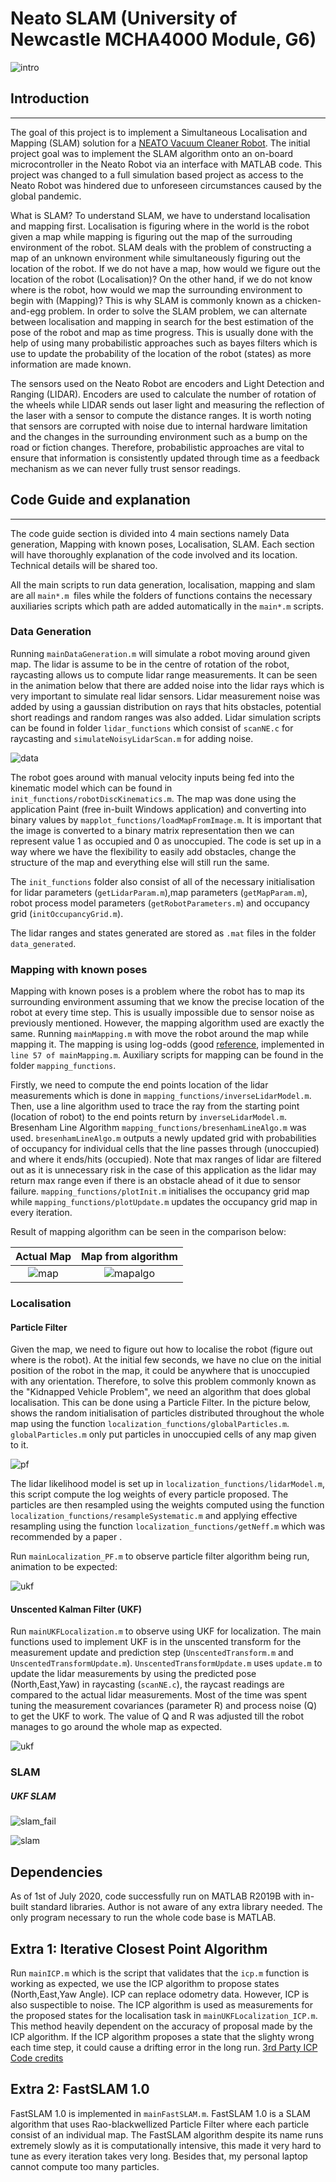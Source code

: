 # Neato SLAM (University of Newcastle MCHA4000 Module, G6)

![intro](images/mapping.gif)

## Introduction
---

The goal of this project is to implement a Simultaneous Localisation and Mapping (SLAM) solution for a [NEATO Vacuum Cleaner Robot](https://www.neatorobotics.com/au/). The initial project goal was to implement the SLAM algorithm onto an on-board microcontroller
in the Neato Robot via an interface with MATLAB code. This project was changed to a full simulation based project as access to the Neato Robot was hindered due to unforeseen circumstances caused by the global pandemic.

What is SLAM? To understand SLAM, we have to understand localisation and mapping first. Localisation is figuring where in the world is the robot given a map while mapping is figuring out the map of the surrouding environment of the robot.
SLAM deals with the problem of constructing a map of an unknown environment while simultaneously figuring out the location of the robot. If we do not have a map, how would we figure out the location of the robot (Localisation)? On the other hand,
if we do not know where is the robot, how would we map the surrounding environment to begin with (Mapping)? This is why SLAM is commonly known as a chicken-and-egg problem. In order to solve the SLAM problem, we can alternate between localisation and mapping
in search for the best estimation of the pose of the robot and map as time progress. This is usually done with the help of using many probabilistic approaches such as bayes filters which is use to
update the probability of the location of the robot (states) as more information are made known. 

The sensors used on the Neato Robot are encoders and Light Detection and Ranging (LIDAR). Encoders are used to calculate the number of rotation of the wheels while LIDAR sends out laser light and measuring the reflection of the laser 
with a sensor to compute the distance ranges. It is worth noting that sensors are corrupted with noise due to internal hardware limitation and the changes in the surrounding environment such as a bump on the road or fiction changes.
Therefore, probabilistic approaches are vital to ensure that information is consistently updated through time as a feedback mechanism as we can never fully trust sensor readings.


## Code Guide and explanation
----

The code guide section is divided into 4 main sections namely Data generation, Mapping with known poses, Localisation, SLAM. Each section will have thoroughly explanation of the code involved and its location. Technical details will be shared too.

All the main scripts to run data generation, localisation, mapping and slam are all `main*.m `files while the folders of functions contains the necessary auxiliaries scripts which path are added automatically in the `main*.m` scripts.

### Data Generation

Running `mainDataGeneration.m` will simulate a robot moving around given map. The lidar is assume to be in the centre of rotation of the robot, raycasting allows us to compute lidar range measurements. It can be seen in the animation below that
there are added noise into the lidar rays which is very important to simulate real lidar sensors. Lidar measurement noise was added by using a gaussian distribution on rays that hits obstacles,  potential short readings and random ranges
was also added. Lidar simulation scripts can be found in folder `lidar_functions` which consist of `scanNE.c` for raycasting and `simulateNoisyLidarScan.m` for adding noise.


![data](images/data_generated.gif)

The robot goes around with manual velocity inputs being fed into the kinematic model which can be found in `init_functions/robotDiscKinematics.m`. The map was done using the application Paint (free in-built Windows application) and converting
into binary values by `mapplot_functions/loadMapFromImage.m`. It is important that the image is converted to a binary matrix representation then we can represent value 1 as occupied and 0 as unoccupied. The code is set up in a way where
we have the flexibility to easily add obstacles, change the structure of the map and everything else will still run the same.

The `init_functions` folder also consist of all of the necessary initialisation for lidar parameters (`getLidarParam.m`),map parameters (`getMapParam.m`), robot process model parameters (`getRobotParameters.m`) and occupancy grid (`initOccupancyGrid.m`).

The lidar ranges and states generated are stored as `.mat` files in the folder `data_generated`.

### Mapping with known poses

Mapping with known poses is a problem where the robot has to map its surrounding environment assuming that we know the precise location of the robot at every time step. This is usually impossible due to sensor noise as previously mentioned.
However, the mapping algorithm used are exactly the same. Running `mainMapping.m` with move the robot around the map while mapping it. The mapping is using log-odds (good [reference](https://www.cs.cmu.edu/~16831-f14/notes/F14/16831_lecture06_agiri_dmcconac_kumarsha_nbhakta.pdf),
implemented in `line 57 of mainMapping.m`. Auxiliary scripts for mapping can be found in the folder `mapping_functions`. 


Firstly, we need to compute the end points location of the lidar measurements which is done in `mapping_functions/inverseLidarModel.m`. Then, use a line algorithm used to trace the ray from the starting point (location of robot)
to the end points return by `inverseLidarModel.m`. Bresenham Line Algorithm `mapping_functions/bresenhamLineAlgo.m` was used.  `bresenhamLineAlgo.m` outputs a newly updated grid with probabilities of occupancy for individual cells that the
line passes through (unoccupied) and where it ends/hits (occupied). Note that max ranges of lidar are filtered out as it is unnecessary risk in the case of this application as the lidar may return max range even if there is an obstacle 
ahead of it due to sensor failure. `mapping_functions/plotInit.m` initialises the occupancy grid map while `mapping_functions/plotUpdate.m` updates the occupancy grid map in every iteration.

Result of mapping algorithm can be seen in the comparison below:


Actual Map                |  Map from algorithm   
:-------------------------:|:-------------------------:|
![map](images/map.jpg)   | ![mapalgo](images/mapalgo.jpg) 





### Localisation

#### Particle Filter

Given the map, we need to figure out how to localise the robot (figure out where is the robot). At the initial few seconds, we have no clue on the initial position of the robot in the map, it could be anywhere that is unoccupied with any
orientation. Therefore, to solve this problem commonly known as the "Kidnapped Vehicle Problem", we need an algorithm that does global localisation. This can be done using a Particle Filter. In the picture below, shows the random initialisation
of particles distributed throughout the whole map using the function `localization_functions/globalParticles.m`. `globalParticles.m` only put particles in unoccupied cells of any map given to it.

![pf](images/global_particles.jpg)

The lidar likelihood model is set up in `localization_functions/lidarModel.m`, this script compute the log weights of every particle proposed. The particles are then resampled using the weights computed using the function `localization_functions/resampleSystematic.m`
and applying effective resampling using the function `localization_functions/getNeff.m` which was recommended by a paper . 

Run `mainLocalization_PF.m` to observe particle filter algorithm being run, animation to be expected:

![ukf](images/PF_localization.gif)



#### Unscented Kalman Filter (UKF)

Run `mainUKFLocalization.m` to observe using UKF for localization. The main functions used to implement UKF is in the unscented transform for the measurement update and prediction step (`UnscentedTransform.m` and `UnscentedTransformUpdate.m`).
`UnscentedTransformUpdate.m` uses `update.m` to update the lidar measurements by using the predicted pose (North,East,Yaw) in raycasting (`scanNE.c`), the raycast readings are compared to the actual lidar measurements. Most of the time was spent tuning
the measurement covariances (parameter R) and process noise (Q) to get the UKF to work. The value of Q and R was adjusted till the robot manages to go around the whole map as expected.

![ukf](images/UKF_localization.gif)




### SLAM

##### UKF SLAM


![slam_fail](images/UKF_SLAM_trial.gif)


![slam](images/UKF_SLAM_tuned.gif)




## Dependencies

As of 1st of July 2020, code successfully run on MATLAB R2019B with in-built standard libraries. Author is not aware of any extra library needed. The only program necessary to run the whole code base is MATLAB.




## Extra 1: Iterative Closest Point Algorithm

Run `mainICP.m` which is the script that validates that the `icp.m` function is working as expected, we use the ICP algorithm to propose states 
(North,East,Yaw Angle). ICP can replace odometry data. However, ICP is also suspectible to noise.
The ICP algorithm is used as measurements for the proposed states for the localisation task in `mainUKFLocalization_ICP.m`. This method heavily dependent on the 
accuracy of proposal made by the ICP algorithm. If the ICP algorithm proposes a state that the slighty wrong each time step, it could cause a drifting error in
the long run. [3rd Party ICP Code credits](https://www.mathworks.com/matlabcentral/fileexchange/12627-iterative-closest-point-method)



## Extra 2: FastSLAM 1.0

FastSLAM 1.0 is implemented in `mainFastSLAM.m`. FastSLAM 1.0 is a SLAM algorithm that uses Rao-blackwellized Particle Filter where each particle consist of
an individual map. The FastSLAM algorithm despite its name runs extremely slowly as it is computationally intensive, this made it very hard to tune as every iteration
takes very long. Besides that, my personal laptop cannot compute too many particles.





